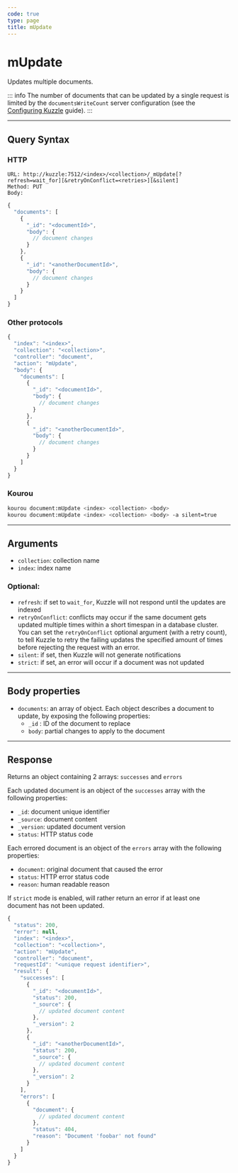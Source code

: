 ```yaml
---
code: true
type: page
title: mUpdate
---
```


# mUpdate

Updates multiple documents.

::: info
The number of documents that can be updated by a single request is limited by the `documentsWriteCount` server configuration (see the [Configuring Kuzzle](/core/2/guides/advanced/configuration) guide).
:::

---

## Query Syntax

### HTTP

```http
URL: http://kuzzle:7512/<index>/<collection>/_mUpdate[?refresh=wait_for][&retryOnConflict=<retries>][&silent]
Method: PUT
Body:
```

```js
{
  "documents": [
    {
      "_id": "<documentId>",
      "body": {
        // document changes
      }
    },
    {
      "_id": "<anotherDocumentId>",
      "body": {
        // document changes
      }
    }
  ]
}
```

### Other protocols

```js
{
  "index": "<index>",
  "collection": "<collection>",
  "controller": "document",
  "action": "mUpdate",
  "body": {
    "documents": [
      {
        "_id": "<documentId>",
        "body": {
          // document changes
        }
      },
      {
        "_id": "<anotherDocumentId>",
        "body": {
          // document changes
        }
      }
    ]
  }
}
```

### Kourou

```bash
kourou document:mUpdate <index> <collection> <body>
kourou document:mUpdate <index> <collection> <body> -a silent=true
```

---

## Arguments

- `collection`: collection name
- `index`: index name

### Optional:

- `refresh`: if set to `wait_for`, Kuzzle will not respond until the updates are indexed
- `retryOnConflict`: conflicts may occur if the same document gets updated multiple times within a short timespan in a database cluster. You can set the `retryOnConflict` optional argument (with a retry count), to tell Kuzzle to retry the failing updates the specified amount of times before rejecting the request with an error.
- `silent`: if set, then Kuzzle will not generate notifications <SinceBadge version="2.9.2" />
- `strict`: if set, an error will occur if a document was not updated <SinceBadge version="auto-version" />

---

## Body properties

- `documents`: an array of object. Each object describes a document to update, by exposing the following properties:
  - `_id` : ID of the document to replace
  - `body`: partial changes to apply to the document

---

## Response

Returns an object containing 2 arrays: `successes` and `errors`

Each updated document is an object of the `successes` array with the following properties:

- `_id`: document unique identifier
- `_source`: document content
- `_version`: updated document version
- `status`: HTTP status code

Each errored document is an object of the `errors` array with the following properties:

- `document`: original document that caused the error
- `status`: HTTP error status code
- `reason`: human readable reason

If `strict` mode is enabled, will rather return an error if at least one document has not been updated.

```js
{
  "status": 200,
  "error": null,
  "index": "<index>",
  "collection": "<collection>",
  "action": "mUpdate",
  "controller": "document",
  "requestId": "<unique request identifier>",
  "result": {
    "successes": [
      {
        "_id": "<documentId>",
        "status": 200,
        "_source": {
          // updated document content
        },
        "_version": 2
      },
      {
        "_id": "<anotherDocumentId>",
        "status": 200,
        "_source": {
          // updated document content
        },
        "_version": 2
      }
    ],
    "errors": [
      {
        "document": {
          // updated document content
        },
        "status": 404,
        "reason": "Document 'foobar' not found"
      }
    ]
  }
}
```
